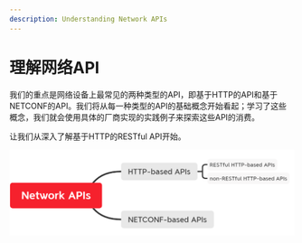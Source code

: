 ```yaml
---
description: Understanding Network APIs
---
```


# 理解网络API

我们的重点是网络设备上最常见的两种类型的API，即基于HTTP的API和基于NETCONF的API。我们将从每一种类型的API的基础概念开始看起；学习了这些概念，我们就会使用具体的厂商实现的实践例子来探索这些API的消费。 

让我们从深入了解基于HTTP的RESTful API开始。

![](../../../.gitbook/assets/image.png)




